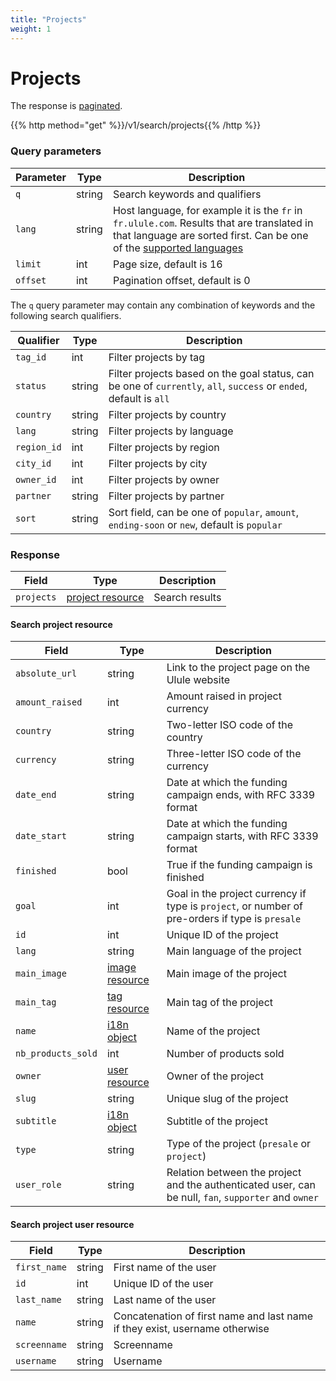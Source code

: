 ```yaml
---
title: "Projects"
weight: 1
---
```


# Projects

The response is [paginated](#pagination).

{{% http method="get" %}}/v1/search/projects{{% /http %}}

### Query parameters

| Parameter | Type   | Description                                                                                                                                                                     |
| --------- | ------ | ------------------------------------------------------------------------------------------------------------------------------------------------------------------------------- |
| `q`       | string | Search keywords and qualifiers                                                                                                                                                  |
| `lang`    | string | Host language, for example it is the `fr` in `fr.ulule.com`. Results that are translated in that language are sorted first. Can be one of the [supported languages](#languages) |
| `limit`   | int    | Page size, default is 16                                                                                                                                                        |
| `offset`  | int    | Pagination offset, default is 0                                                                                                                                                 |

The `q` query parameter may contain any combination of keywords and the following search qualifiers.

| Qualifier   | Type   | Description                                                                                                        |
| ----------- | ------ | ------------------------------------------------------------------------------------------------------------------ |
| `tag_id`    | int    | Filter projects by tag                                                                                             |
| `status`    | string | Filter projects based on the goal status, can be one of `currently`, `all`, `success` or `ended`, default is `all` |
| `country`   | string | Filter projects by country                                                                                         |
| `lang`      | string | Filter projects by language                                                                                        |
| `region_id` | int    | Filter projects by region                                                                                          |
| `city_id`   | int    | Filter projects by city                                                                                            |
| `owner_id`  | int    | Filter projects by owner                                                                                           |
| `partner`   | string | Filter projects by partner                                                                                         |
| `sort`      | string | Sort field, can be one of `popular`, `amount`, `ending-soon` or `new`, default is `popular`                        |

### Response

| Field      | Type                                         | Description    |
| ---------- | -------------------------------------------- | -------------- |
| `projects` | [project resource](#search-project-resource) | Search results |

#### Search project resource

| Field              | Type                                   | Description                                                                                          |
| ------------------ | -------------------------------------- | ---------------------------------------------------------------------------------------------------- |
| `absolute_url`     | string                                 | Link to the project page on the Ulule website                                                        |
| `amount_raised`    | int                                    | Amount raised in project currency                                                                    |
| `country`          | string                                 | Two-letter ISO code of the country                                                                   |
| `currency`         | string                                 | Three-letter ISO code of the currency                                                                |
| `date_end`         | string                                 | Date at which the funding campaign ends, with RFC 3339 format                                        |
| `date_start`       | string                                 | Date at which the funding campaign starts, with RFC 3339 format                                      |
| `finished`         | bool                                   | True if the funding campaign is finished                                                             |
| `goal`             | int                                    | Goal in the project currency if type is `project`, or number of pre-orders if type is `presale`      |
| `id`               | int                                    | Unique ID of the project                                                                             |
| `lang`             | string                                 | Main language of the project                                                                         |
| `main_image`       | [image resource](#image)               | Main image of the project                                                                            |
| `main_tag`         | [tag resource](#category-and-tag)      | Main tag of the project                                                                              |
| `name`             | [i18n object](#i18n)                   | Name of the project                                                                                  |
| `nb_products_sold` | int                                    | Number of products sold                                                                              |
| `owner`            | [user resource](#search-user-resource) | Owner of the project                                                                                 |
| `slug`             | string                                 | Unique slug of the project                                                                           |
| `subtitle`         | [i18n object](#i18n)                   | Subtitle of the project                                                                              |
| `type`             | string                                 | Type of the project (`presale` or `project`)                                                         |
| `user_role`        | string                                 | Relation between the project and the authenticated user, can be null, `fan`, `supporter` and `owner` |

#### Search project user resource

| Field          | Type   | Description                                                                 |
| -------------- | ------ | --------------------------------------------------------------------------- |
| `first_name`   | string | First name of the user                                                      |
| `id`           | int    | Unique ID of the user                                                       |
| `last_name`    | string | Last name of the user                                                       |
| `name`         | string | Concatenation of first name and last name if they exist, username otherwise |
| `screenname`   | string | Screenname                                                                  |
| `username`     | string | Username                                                                    |
